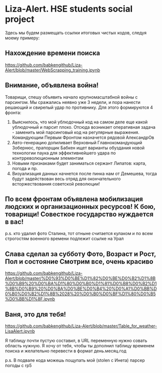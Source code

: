 # Liza-Alert. HSE students social project

Здесь мы будем размещать ссылки итоговых чистых кодов, следуя моему примеру:
## Нахождение времени поиска
https://github.com/babkengithub/Liza-Alert/blob/master/WebScrapping_training.ipynb

## Внимание, объявлена война!
Товарищи, спешу объявить начало крупномасштабной войны с парсингом. Мы сражались неявно уже 3 недели, и пора нанести решающий и свирепый удар по противнику. Для этого формируются 4 фронта:

1. Выяснилось, что мой ублюдочный код на самом деле еще какой ублюдочный и парсит плохо. Отсюда возникает оперативная задача - заменить мой парсинговый код на регулярные выражения. Командующим Первым Фронтом назначется рядовой АлександрОв
2. Авто-генерацию допиливает Верховный Главнокомандующий Зобернюс, прапорщик Бабкен ищет варианты обуздания новой технологии паука для эффективнейшего удара по контрреволюционным элементам
3. Новыми признаками будет заниматься сержант Липатов: карта, погода и пр.
4. Визуализация данных начнется после пинка нам от Демешева, тогда будут задействован весь отряд для окончательного всторжествования советской революции!

## По всем фронтам объявлена мобилизация людских и организационных ресурсов! К бою, товарищи! Совесткое государство нуждается в вас!
p.s. кто удалил фото Сталина, тот отныне считается кулаком и по всем строгостям военного времени подлежит ссылке на Урал

## Слава сделал за субботу Фото, Возраст и Рост, Пол и состояние Смотрим все, очень красиво
https://github.com/babkengithub/Liza-Alert/blob/master/%D0%93%D0%BE%D1%82%D0%BE%D0%B2%D1%8B%D0%B9%20%D0%BA%D1%80%D0%B0%D1%81%D0%B8%D0%B2%D1%8B%D0%B9%20%D0%BA%D0%BE%D0%B4%20%D0%A1%D0%BB%D0%B0%D0%B2%D1%8B%2028%20%D0%B0%D0%BF%D1%80%D0%B5%D0%BB%D1%8F.ipynb

## Ваня, это для тебя! 
https://github.com/babkengithub/Liza-Alert/blob/master/Table_for_weather-LisaAlert.ipynb

Я таблицу почти пустую составил, в URL переменную нужно совать область нужную. Я хочу от тебя, чтобы ты дополнил таблицу временем поиска и желательно перевести в формат день.месяц.год

p.s. В подвале кода можешь пощупать мой (stolen с Инета) парсер погоды с rp5

